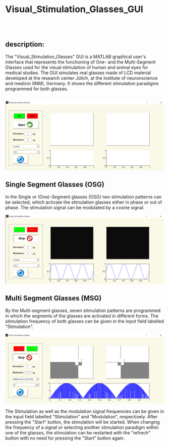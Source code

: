 

# Visual_Stimulation_Glasses_GUI
<br />
<br />

## description:
The "Visual_Stimulation_Glasses" GUI is a MATLAB graphical user's interface that represents the functioning of One- and the Multi-Segment Glasses used for the visual stimulation of human and animal eyes for medical studies. The GUI simulates real glasses made of LCD material developed at the research center Jülich, at the institute of neuronscience and medicin (INM), Germany. It shows the different stimulation paradigms programmed for both glasses. 
<br />
<br />

![GitHub Logo](Visual_Stimulation_Glasses_MainWindow.png)


## Single Segment Glasses (OSG)
 In the Single or (One)-Segment glasses (OSG) two stimulation patterns can be selected, which activate the stimulation glasses either in phase or out of phase. 
 The stimulation signal can be modulated by a cosine signal. 
 
 
 ![GitHub Logo](Single_Stimulation_Glasses.png)
 

## Multi Segment Glasses (MSG)
 By the Multi-segment glasses, seven stimulation patterns are programmed in which the segments of the glasses are activated in different forms. 
 The stimulation frequency of both glasses can be given in the input field labelled "Stimulation". 
 
 
 ![GitHub Logo](Multi_Stimulation_Glasses.png)
 

The Stimulation as well as the modulation signal frequencies can be given in the input field labelled "Stimulation" and "Modulation", respectively. After pressing the "Start" button, the stimulation will be started. When changing the frequency of a signal or selecting another stimulation paradigm within one of the glasses, 
the stimulation can be restarted with the "refrech" button with no need for pressing the "Start" button again. 
